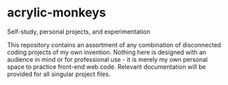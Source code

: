 # acrylic-monkeys
Self-study, personal projects, and experimentation

This repository contains an assortment of any combination of disconnected coding projects of my own invention. Nothing here is designed with an audience in mind or for professional use - it is merely my own personal space to practice front-end web code. Relevant documentation will be provided for all singular project files.
